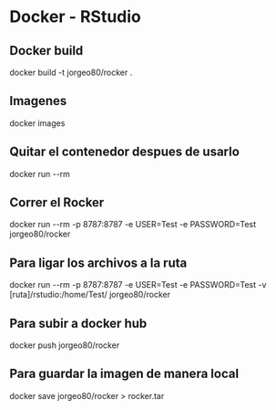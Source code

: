 # Docker - RStudio

## Docker build
docker build -t jorgeo80/rocker .

## Imagenes
docker images 

## Quitar el contenedor despues de usarlo
docker run --rm

## Correr el Rocker
docker run --rm -p 8787:8787 -e USER=Test -e PASSWORD=Test jorgeo80/rocker

## Para ligar los archivos a la ruta
docker run --rm -p 8787:8787 -e USER=Test -e PASSWORD=Test -v [ruta]/rstudio:/home/Test/ jorgeo80/rocker

## Para subir a docker hub
docker push jorgeo80/rocker

## Para guardar la imagen de manera local
docker save jorgeo80/rocker > rocker.tar